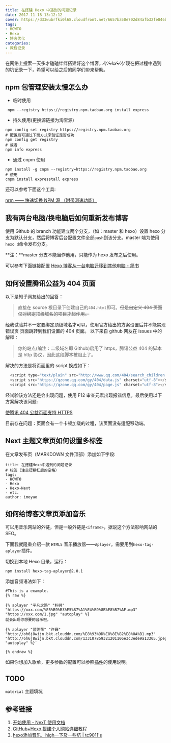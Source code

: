 ```yaml
---
title: 在搭建 Hexo 中遇到的问题记录
date: 2017-11-18 13:12:12
cover: https://d33wubrfki0l68.cloudfront.net/6657ba50e702d84afb32fe846bed54fba1a77add/827ae/logo.svg
tags:
- HOWTO
- Hexo
- 博客优化
categories:
- 教程记录
---
```


在网络上搜索一天多才磕磕绊绊搭建好这个博客，⁄(⁄ ⁄•⁄ω⁄•⁄ ⁄)⁄ 现在把过程中遇到的坑记录一下，希望可以给之后的同学们带来帮助。
<!--more-->

## npm 包管理安装太慢怎么办

- 临时使用
```shell
 npm --registry https://registry.npm.taobao.org install express
```
- 持久使用(更换源链接为淘宝源)
```shell
npm config set registry https://registry.npm.taobao.org
# 配置后可通过下面方式来验证是否成功
npm config get registry
# 或者
npm info express
```
- 通过 cnpm 使用
```plain
npm install -g cnpm --registry=https://registry.npm.taobao.org
# 使用
cnpm install expresstall express
```

还可以参考下面这个工具:

[nrm —— 快速切换 NPM 源 （附带测速功能）](https://segmentfault.com/a/1190000000473869)

## 我有两台电脑/换电脑后如何重新发布博客

使用 Github 的 branch 功能建立两个分支，（如：master 和 hexo）设置 hexo 分支为默认分支，然后将博客后台配置文件全部`push`到该分支。master 端为使用`hexo d`命令发布分支。

**注：**master 分支不能当作他用，只能作为 hexo 发布之后使用。

可以参考下面链接配置
[Hexo 博客从一台电脑迁移到其他电脑 - 简书](http://www.jianshu.com/p/beb8d611340a)

## 如何设置腾讯公益为 404 页面

以下是知乎网友给出的回答：

> 直接在 source 根目录下创建自己的`404.html`即可。~~但是自定义 404 页面仅对绑定顶级域名的项目才起作用。~~

经我试验并不一定要绑定顶级域名才可以，使用官方给出的方案设置后并不能实现错误页 页面跳转到我们设置的 404 页面。
以下来自 github 网友在 issues 中的解释：
> 你的站点(编注：二级域名即 Github)启用了 https，腾讯公益 404 的脚本是 http 协议，因此这段脚本被阻止了。

解决的方法是将页面里的 script 换成如下：

```javascript
  <script type="text/plain" src="http://www.qq.com/404/search_children.js" charset="utf-8" homePageUrl="/" homePageName="回到我的主页"></script>
  <script src="https://qzone.qq.com/gy/404/data.js" charset="utf-8"></script>
  <script src="https://qzone.qq.com/gy/404/page.js" charset="utf-8"></script>
```
经试验该方法还是会出现问题，使用 F12 审查元素出现报错信息。最后使用以下方案解决该问题:

[使腾讯 404 公益页面支持 HTTPS](https://eason-yang.com/2016/08/06/set-tencent-lostchild-404-page-for-ssl/)

目前存在问题：页面会有一个卡顿加载的过程，该页面没有适配移动端。

## Next 主题文章页如何设置多标签

在文章发布页（MARKDOWN 文件顶部）添加如下字段:

```plain
title: 在搭建Hexo中遇到的问题记录
# 标签（注意短横杠后的空格）
tags:
- HOWTO
- Hexo
- Hexo-Next
- etc.
author: imoyao
```
## 如何给博客文章页添加音乐

可以用音乐网站的外链，但是一般外链是`<iframe>`，据说这个方法影响网站的 SEO。

下面我就隆重介绍一款 `HTML5` 音乐播放器——`Aplayer`。需要用到`hexo-tag-aplayer`插件。

切换到本地 Hexo 目录，运行：
```shell
npm install hexo-tag-aplayer@2.0.1
```
添加音频语法如下：

```plain
#This is a example.
{% raw %}

{% aplayer "平凡之路" "朴树" "https://xxx.com/%E5%B9%B3%E5%87%A1%E4%B9%8B%E8%B7%AF.mp3" "https://xxx.com/1.jpg" "autoplay" %}
就会出现你想要的音乐啦。

{% aplayer "蓝莲花" "许巍" "http://oh6j8wijn.bkt.clouddn.com/%E8%93%9D%E8%8E%B2%E8%8A%B1.mp3" "http://oh6j8wijn.bkt.clouddn.com/133107859321201106e3c3ede9a13305.jpeg" "autoplay" %}`

{% endraw %}

```
如果你想加入歌单，更多参数的配置可以参照[插件](https://github.com/MoePlayer/hexo-tag-aplayer)的使用说明。

## TODO
`material` 主题填坑

## 参考链接
1. [开始使用 - NexT 使用文档 ](http://theme-next.iissnan.com/getting-started.html)
2. [GitHub+Hexo 搭建个人网站详细教程](https://zhuanlan.zhihu.com/p/26625249)
2. [hexo添加音乐、high一下及一些坑 | tc9011's](http://tc9011.com/2016/12/24/hexo%E6%B7%BB%E5%8A%A0%E9%9F%B3%E4%B9%90%E3%80%81high%E4%B8%80%E4%B8%8B%E5%8F%8A%E4%B8%80%E4%BA%9B%E5%9D%91/)
